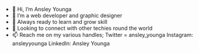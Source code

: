 - 👋 Hi, I’m Ansley Younga
- 👀 I’m a web developer and graphic designer
- 🌱 Always ready to learn and grow skill
- 💞️ Looking to connect with other techies round the world
- 📫 Reach me on my various handles; Twitter = ansley_younga  Instagram: ansleyyounga   LinkedIn: Ansley Younga

<!---
AYtek237/AYtek237 is a ✨ special ✨ repository because its `README.md` (this file) appears on your GitHub profile.
You can click the Preview link to take a look at your changes.
--->
